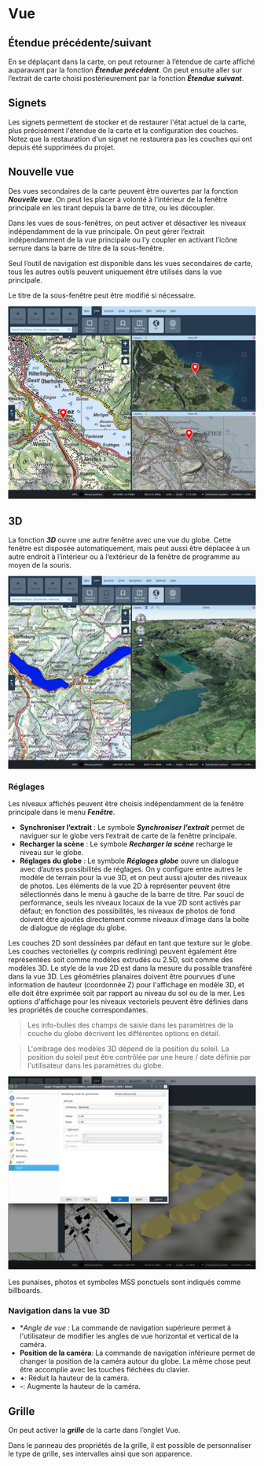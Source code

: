# Vue


## <a name="sec0"></a>Étendue précédente/suivant

En se déplaçant dans la carte, on peut retourner à l’étendue de carte affiché auparavant par la fonction **_Étendue précédent_**. On peut ensuite aller sur l’extrait de carte choisi postérieurement par la fonction **_Étendue suivant_**.


## <a name="sec1"></a> Signets

Les signets permettent de stocker et de restaurer l'état actuel de la carte, plus précisément l'étendue de la carte et la configuration des couches. Notez que la restauration d'un signet ne restaurera pas les couches qui ont depuis été supprimées du projet.


## <a name="sec2"></a>Nouvelle vue

Des vues secondaires de la carte peuvent être ouvertes par la fonction **_Nouvelle vue_**. On peut les placer à volonté à l’intérieur de la fenêtre principale en les tirant depuis la barre de titre, ou les découpler.

Dans les vues de sous-fenêtres, on peut activer et désactiver les niveaux indépendamment de la vue principale. On peut gérer l’extrait indépendamment de la vue principale ou l’y coupler en activant l’icône serrure dans la barre de titre de la sous-fenêtre.

Seul l’outil de navigation est disponible dans les vues secondaires de carte, tous les autres outils peuvent uniquement être utilisés dans la vue principale.

Le titre de la sous-fenêtre peut être modifié si nécessaire.

<img src="../../media/image13.png" />

## <a name="sec3"></a>3D

La fonction **_3D_** ouvre une autre fenêtre avec une vue du globe. Cette fenêtre est disposée automatiquement, mais peut aussi être déplacée à un autre endroit à l’intérieur ou à l’extérieur de la fenêtre de programme au moyen de la souris.

<img src="../../media/image14.png" />

### Réglages

Les niveaux affichés peuvent être choisis indépendamment de la fenêtre principale dans le menu **_Fenêtre_**.

+ **Synchroniser l’extrait** : Le symbole **_Synchroniser l’extrait_** permet de naviguer sur le globe vers l’extrait de carte de la fenêtre principale.
+ **Recharger la scène** : Le symbole **_Recharger la scène_** recharge le niveau sur le globe.
+ **Réglages du globe** : Le symbole **_Réglages globe_** ouvre un dialogue avec d’autres possibilités de réglages. On y configure entre autres le modèle de terrain pour la vue 3D, et on peut aussi ajouter des niveaux de photos. Les éléments de la vue 2D à représenter peuvent être sélectionnés dans le menu à gauche de la barre de titre. Par souci de performance, seuls les niveaux locaux de la vue 2D sont activés par défaut; en fonction des possibilités, les niveaux de photos de fond doivent être ajoutés directement comme niveaux d’image dans la boîte de dialogue de réglage du globe.

Les couches 2D sont dessinées par défaut en tant que texture sur le globe. Les couches vectorielles (y compris redlining) peuvent également être représentées soit comme modèles extrudés ou 2.5D, soit comme des modèles 3D. Le style de la vue 2D est dans la mesure du possible transféré dans la vue 3D. Les géométries planaires doivent être pourvues d'une information de hauteur (coordonnée Z) pour l'affichage en modèle 3D, et elle doit être exprimée soit par rapport au niveau du sol ou de la mer. Les options d'affichage pour les niveaux vectoriels peuvent être définies dans les propriétés de couche correspondantes.

> Les info-bulles des champs de saisie dans les paramètres de la couche du globe décrivent les différentes options en détail.

> L'ombrage des modèles 3D dépend de la position du soleil. La position du soleil peut être contrôlée par une heure / date définie par l'utilisateur dans les paramètres du globe.

<img src="../../media/image15.png" />

Les punaises, photos et symboles MSS ponctuels sont indiqués comme billboards.


### Navigation dans la vue 3D

+ **Angle de vue* : La commande de navigation supérieure permet à l'utilisateur de modifier les angles de vue horizontal et vertical de la caméra.
+ **Position de la caméra**: La commande de navigation inférieure permet de changer la position de la caméra autour du globe. La même chose peut être accomplie avec les touches fléchées du clavier.
+ **+**: Réduit la hauteur de la caméra.
+ **-**: Augmente la hauteur de la caméra.


## <a name="sec4"></a>Grille

On peut activer la **_grille_** de la carte dans l’onglet Vue.

Dans le panneau des propriétés de la grille, il est possible de personnaliser le type de grille, ses intervalles ainsi que son apparence.

